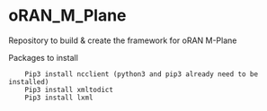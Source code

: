# oRAN_M_Plane
Repository to build &amp; create the framework for oRAN M-Plane

Packages to install

		Pip3 install ncclient (python3 and pip3 already need to be installed)
		Pip3 install xmltodict
		Pip3 install lxml
